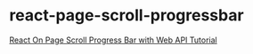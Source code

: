 # react-page-scroll-progressbar

[React On Page Scroll Progress Bar with Web API Tutorial](https://www.positronx.io/react-on-page-scroll-progress-bar-with-web-api-tutorial/)

